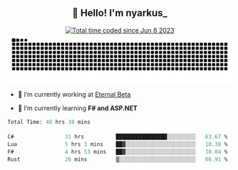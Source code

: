 <h2 align="center">👋 Hello! I'm nyarkus_</h2>
<p align="center">
  <a href="https://wakatime.com/@8f9aa332-6725-4e00-a5d9-b2317a4b74a6">
    <img src="https://wakatime.com/badge/user/8f9aa332-6725-4e00-a5d9-b2317a4b74a6.svg" alt="Total time coded since Jun 8 2023" />
  </a>
  <br>
  <img src = "https://github.com/nyarkus/nyarkus/blob/output/github-snake-dark.svg">
</p>

- 🔭 I’m currently working at [Eternal Beta](https://github.com/Kacianoki/Eternal-Beta)
<!--- 💬 Ask me about **nothing :<**-->
- 🌱 I’m currently learning **F# and ASP.NET**

<!--START_SECTION:waka-->

```fs
Total Time: 48 hrs 38 mins

C#                31 hrs          ████████████████░░░░░░░░░   63.67 %
Lua               5 hrs 3 mins    ██▓░░░░░░░░░░░░░░░░░░░░░░   10.38 %
F#                4 hrs 53 mins   ██▓░░░░░░░░░░░░░░░░░░░░░░   10.04 %
Rust              26 mins         ▒░░░░░░░░░░░░░░░░░░░░░░░░   00.91 %
```

<!--END_SECTION:waka-->
